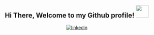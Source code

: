 <div align="center">
  <h2> Hi There, Welcome to my Github profile! <img src="https://raw.githubusercontent.com/gist/abhirampai/ce94b0b8345cd969d3cf997578487cdd/raw/b2dc51d4421db9d4a5a17be817e07dc8ad1e3375/hello.gif" width="40"></h2>
  <a href="https://www.linkedin.com/in/andy-namaja-yampik-a96b71276/" target="_blank" rel="noreferrer">
    <img src=https://img.shields.io/badge/linkedin-%2300acee.svg?color=405DE6&style=for-the-badge&logo=linkedin&logoColor=white alt=linkedin style="margin-bottom: 5px;"/>
  </a>
</div>

